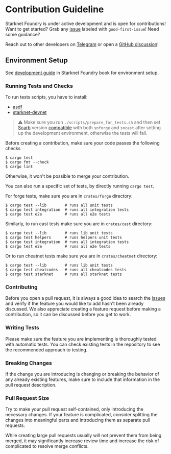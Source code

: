 # Contribution Guideline

Starknet Foundry is under active development and is open for contributions!
Want to get started?
Grab any [issue](https://github.com/foundry-rs/starknet-foundry/issues) labeled with `good-first-issue`!
Need some guidance?

Reach out to other developers on [Telegram](https://t.me/+d8ULaPxeRqlhMDNk) or open
a [GitHub discussion](https://github.com/foundry-rs/starknet-foundry/discussions)!

## Environment Setup

See [development guide](https://foundry-rs.github.io/starknet-foundry/development/environment-setup.html) in Starknet
Foundry book for environment setup.

### Running Tests and Checks

To run tests scripts, you have to install:

- [asdf](https://asdf-vm.com/guide/getting-started.html)
- [starknet-devnet](https://0xspaceshard.github.io/starknet-devnet/docs/intro)

> ⚠️ Make sure you run `./scripts/prepare_for_tests.sh`
> and then set [Scarb](https://docs.swmansion.com/scarb/) version 
> [compatible](https://github.com/foundry-rs/starknet-foundry/releases) with both `snforge` and `sncast`
> after setting up the development environment, otherwise the tests will fail.

Before creating a contribution, make sure your code passes the following checks

```shell
$ cargo test
$ cargo fmt --check
$ cargo lint
```

Otherwise, it won't be possible to merge your contribution.

You can also run a specific set of tests, by directly running `cargo test`.

For forge tests, make sure you are in `crates/forge` directory:
```shell
$ cargo test --lib        # runs all unit tests
$ cargo test integration  # runs all integration tests
$ cargo test e2e          # runs all e2e tests
```

Similarly, to run cast tests make sure you are in `crates/cast` directory:
```shell
$ cargo test --lib        # runs lib unit tests
$ cargo test helpers      # runs helpers unit tests
$ cargo test integration  # runs all integration tests
$ cargo test e2e          # runs all e2e tests
```

Or to run cheatnet tests make sure you are in `crates/cheatnet` directory:
```shell
$ cargo test --lib        # runs lib unit tests
$ cargo test cheatcodes   # runs all cheatcodes tests
$ cargo test starknet     # runs all starknet tests
```

### Contributing

Before you open a pull request, it is always a good idea to search
the [issues](https://github.com/foundry-rs/starknet-foundry/issues) and verify if the feature you would like
to add hasn't been already discussed.
We also appreciate creating a feature request before making a contribution, so it can be discussed before you get to
work.

### Writing Tests

Please make sure the feature you are implementing is thoroughly tested with automatic tests.
You can check existing tests in the repository to see the recommended approach to testing.

### Breaking Changes

If the change you are introducing is changing or breaking the behavior of any already existing features, make sure to
include that information in the pull request description.

### Pull Request Size

Try to make your pull request self-contained, only introducing the necessary changes.
If your feature is complicated,
consider splitting the changes into meaningful parts and introducing them as separate pull requests.

While creating large pull requests usually will not prevent them from being merged, it may significantly increase review
time and increase the risk of complicated to resolve merge conflicts.
